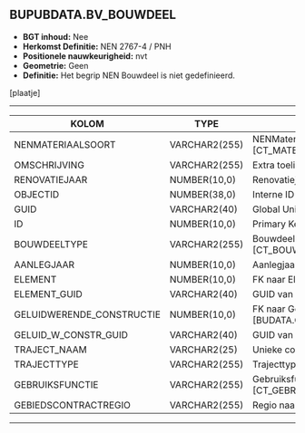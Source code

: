 ﻿## BUPUBDATA.BV_BOUWDEEL


* __BGT inhoud:__ Nee
* __Herkomst Definitie:__ NEN 2767-4 / PNH
* __Positionele nauwkeurigheid:__ nvt
* __Geometrie:__ Geen
* __Definitie:__ Het begrip NEN Bouwdeel is niet gedefinieerd.

[plaatje]

***

|KOLOM                               |TYPE              |DEFINITIE|
|------                              |----              |-----    |
|NENMATERIAALSOORT                   |VARCHAR2(255)     |NENMateriaalsoort, keuzelijst [CT_MATERIAALSOORT]|
|OMSCHRIJVING                        |VARCHAR2(255)     |Extra toelichting|
|RENOVATIEJAAR                         |NUMBER(10,0)    |Renovatiejaar|
|OBJECTID                            |NUMBER(38,0)      |Interne ID ArcGIS|
|GUID                                |VARCHAR2(40)      |Global Unique Identifier|
|ID                                  |NUMBER(10,0)      |Primary Key|
|BOUWDEELTYPE                        |VARCHAR2(255)     |Bouwdeel type, keuzelijst [CT_BOUWDEEL_TYPE]|
|AANLEGJAAR                            |NUMBER(10,0)    |Aanlegjaar|
|ELEMENT                             |NUMBER(10,0)      |FK naar Element|
|ELEMENT_GUID                        |VARCHAR2(40)    |GUID van het Element|
|GELUIDWERENDE_CONSTRUCTIE             |NUMBER(10,0)      |FK naar Geluidwerende Constructie [BUDATA.GELUIDWERENDE_CONSTRUCTIE]|
|GELUID_W_CONSTR_GUID                |VARCHAR2(40)    |GUID van Geluidwerende Constructie|
|TRAJECT_NAAM                        |VARCHAR2(25)      |Unieke code ter identificatie van een traject|
|TRAJECTTYPE                         |VARCHAR2(255)    |Trajecttype, keuzelijst [CT_TRAJECTTYPE]|
|GEBRUIKSFUNCTIE                    |VARCHAR2(255)    |Gebruiksfunctie, keuzelijst [CT_GEBRUIKSFUNCTIE]|
|GEBIEDSCONTRACTREGIO                |VARCHAR2(255)  |Regio naam|
***

